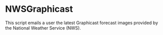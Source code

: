 # NWSGraphicast

This script emails a user the latest Graphicast forecast images provided by the National Weather Service (NWS).

